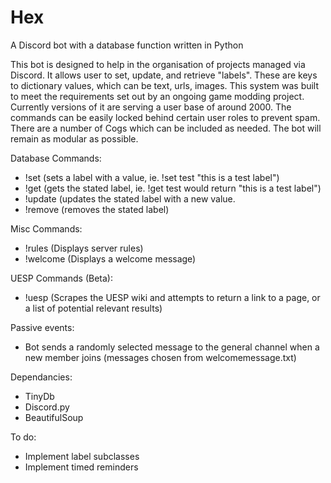 # Hex
A Discord bot with a database function written in Python

This bot is designed to help in the organisation of projects managed via Discord. It allows user to set, update, and retrieve "labels". These are keys to dictionary values, which can be text, urls, images.
This system was built to meet the requirements set out by an ongoing game modding project. Currently versions of it are serving a user base of around 2000. The commands can be easily locked behind certain user roles to prevent spam. 
There are a number of Cogs which can be included as needed. The bot will remain as modular as possible.

Database Commands:
- !set    (sets a label with a value, ie. !set test "this is a test label")
- !get    (gets the stated label, ie. !get test would return "this is a test label")
- !update (updates the stated label with a new value.
- !remove (removes the stated label)

Misc Commands:
- !rules  (Displays server rules)
- !welcome (Displays a welcome message)

UESP Commands (Beta):
- !uesp (Scrapes the UESP wiki and attempts to return a link to a page, or a list of potential relevant results)

Passive events:
- Bot sends a randomly selected message to the general channel when a new member joins
 (messages chosen from welcomemessage.txt)

Dependancies:
- TinyDb
- Discord.py
- BeautifulSoup

To do:
- Implement label subclasses
- Implement timed reminders
